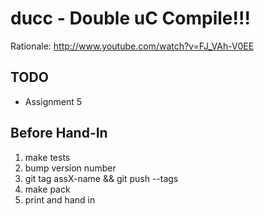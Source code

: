 # ducc - Double uC Compile!!!

Rationale: <http://www.youtube.com/watch?v=FJ_VAh-V0EE>

## TODO

 * Assignment 5

## Before Hand-In

 1. make tests
 2. bump version number
 3. git tag assX-name && git push --tags
 4. make pack
 5. print and hand in
